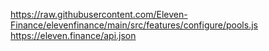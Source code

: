 https://raw.githubusercontent.com/Eleven-Finance/elevenfinance/main/src/features/configure/pools.js
https://eleven.finance/api.json